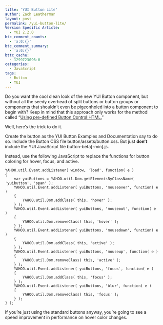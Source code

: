 ```yaml
---
title: 'YUI Button Lite'
author: Zach Leatherman
layout: post
permalink: /yui-button-lite/
Version Specific Article:
  - YUI 2.2.0
btc_comment_counts:
  - 'a:0:{}'
btc_comment_summary:
  - 'a:0:{}'
bttc_cache:
  - 1299723096:0
categories:
  - JavaScript
tags:
  - Button
  - YUI
---
```


Do you want the cool clean look of the new YUI Button component, but without all the seedy overhead of split buttons or button groups or components that shouldn’t even be pigeonholed into a button component to begin with? Keep in mind that this approach only works for the method called “[Using pre-defined Button Control HTML.][1]”

 [1]: http://developer.yahoo.com/yui/button/#buildingfromtemplate

Well, here’s the trick to do it.

Create the button as the YUI Button Examples and Documentation say to do so. Include the Button CSS file button/assets/button.css. But just **don’t** include the YUI JavaScript file button-beta[-min].js.

Instead, use the following JavaScript to replace the functions for button coloring for hover, focus, and active.

    YAHOO.util.Event.addListener( window, 'load', function( e )
    {
        var yuiButtons = YAHOO.util.Dom.getElementsByClassName( 'yuibutton', 'span' );
        YAHOO.util.Event.addListener( yuiButtons, 'mouseover', function( e )
        {
            YAHOO.util.Dom.addClass( this, 'hover' );
        } );
        YAHOO.util.Event.addListener( yuiButtons, 'mouseout', function( e )
        {
            YAHOO.util.Dom.removeClass( this, 'hover' );
        } );
        YAHOO.util.Event.addListener( yuiButtons, 'mousedown', function( e )
        {
            YAHOO.util.Dom.addClass( this, 'active' );
        } );
        YAHOO.util.Event.addListener( yuiButtons, 'mouseup', function( e )
        {
            YAHOO.util.Dom.removeClass( this, 'active' );
        } );
        YAHOO.util.Event.addListener( yuiButtons, 'focus', function( e )
        {
            YAHOO.util.Dom.addClass( this, 'focus' );
        } );
        YAHOO.util.Event.addListener( yuiButtons, 'blur', function( e )
        {
            YAHOO.util.Dom.removeClass( this, 'focus' );
        } );
    } );

If you’re just using the standard buttons anyway, you’re going to see a speed improvement in performance on hover color changes.